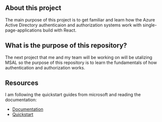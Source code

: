 ## About this project

The main purpose of this project is to get familiar and learn how the Azure Active Directory authenticaion and authorization systems
work with single-page-applications build with React. 

## What is the purpose of this repository?

The next project that me and my team will be working on will be utalizing MSAL so the purpose of this repository is to learn the fundamentals of how 
authentication and authorization works.

## Resources

I am following the quickstart guides from microsoft and reading the documentation:

- [Documentation](https://learn.microsoft.com/en-us/entra/identity-platform/msal-overview?fbclid=IwAR1CSmaZxAvWtmCZX2ZEohfdA_g40RpqUOHQzN60uR1wYr6Pk36cobvhWDI_aem_AQIY0N1LgmUuiQR80f1zzXy2ZL5Rh5wsF1Q0iwE2I4OICP7nGxLZVOIU3VL3CWb-X5ajXNl-WDIi6rCgRUvhvkCZ)
- [Quickstart](https://learn.microsoft.com/en-us/entra/identity-platform/tutorial-single-page-app-react-register-app)

